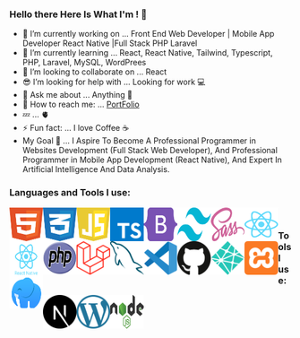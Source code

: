 ### Hello there Here Is What I'm ! 👋

- 🔭 I’m currently working on ... Front End Web Developer | Mobile App Developer React Native |Full Stack PHP Laravel
- 🌱 I’m currently learning ... React, React Native, Tailwind, Typescript, PHP, Laravel, MySQL, WordPrees
- 👯 I’m looking to collaborate on ... React 
- 😎 I’m looking for help with ... Looking for work 💻
- 💬 Ask me about ... Anything 👋
- 💌 How to reach me: ... [PortFolio](https://x39ome.github.io/portfolio_sam/)
- 💤 ... 🫀
- ⚡ Fun fact: ... I love Coffee :coffee:
- My Goal 🎯 ... I Aspire To Become A Professional Programmer in Websites Development (Full Stack Web Developer), And Professional Programmer in Mobile App Development (React Native), And Expert In Artificial Intelligence And Data Analysis.


### Languages and Tools I use:

<img width="60px" height="60px" align="left" alt="HTML5" src="./icons/html.svg" />
<img width="60px" height="60px" align="left" alt="CSS" src="./icons/css.svg" />
<img width="60px" height="60px" align="left" alt="Javascript" src="./icons/javascript.svg" />
<img width="60px" height="60px" align="left" alt="Typescript" src="./icons/typescript.svg" />
<img width="60px" height="60px" align="left" alt="Bootstrap" src="./icons/bootstrap.svg" />
<img width="60px" height="60px" align="left" alt="Tailwind" src="./icons/tailwindcss.svg" />
<img width="60px" height="60px" align="left" alt="sass" src="./icons/sass.svg" />
<img width="60px" height="60px" align="left" alt="React" src="./icons/react.svg" />
<img width="60px" height="60px" align="left" alt="React Native" src="./icons/react-native.svg" />
<img width="60px" height="60px" align="left" alt="Php" src="./icons/php.svg" />
<img width="60px" height="60px" align="left" alt="Laravel" src="./icons/laravel.svg" />
<img width="60px" height="60px" align="left" alt="MySQL" src="./icons/mysql.svg" />
<img width="60px" height="60px" align="left" alt="VSCode" src="./icons/vscode.svg" />
<img width="60px" height="60px" align="left" alt="Github" src="./icons/github.svg" />
<img width="60px" height="60px" align="left" alt="Netlify" src="./icons/netlify.svg" />
<img width="60px" height="60px" align="left" alt="Xammp" src="./icons/xampp.svg" />
<img width="60px" height="60px" style='display:block' align="left" alt="Laragon" src="./icons/laragon.svg" />

<br />

### Tools I use:

<div style='background-color:#000'>
  <img width="60px" height="60px" align="left" alt="Next Js" src="./icons/next-js.svg" />
  <img width="60px" height="60px" align="left" alt="Wordpress" src="./icons/wordpress.svg" />
  <img width="60px" height="60px" align="left" alt="Node Js" src="./icons/nodejs.svg" />
</div>
